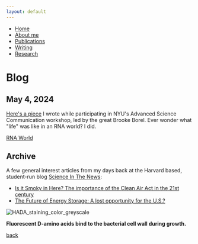 ```yaml
---
layout: default
---
```

- [Home](.)
- [About me](./about-me.html)
- [Publications](./publications.html)
- [Writing](./blog.html)
- [Research](./research.html)


# Blog

## May 4, 2024

[Here's a piece](./rna_world.html) I wrote while participating in NYU's Advanced Science Communication workshop, led by the great Brooke Borel. Ever wonder what "life" was like in an RNA world? I did. 

  [RNA World](./rna_world.html)

## Archive

A few general interest articles from my days back at the Harvard based, student-run blog [Science In The News](https://sitn.hms.harvard.edu/):

- [Is it Smoky in Here? The importance of the Clean Air Act in the 21st century](https://sitn.hms.harvard.edu/flash/2019/smokey-importance-clean-air-act-21st-century/)
- [The Future of Energy Storage: A lost opportunity for the U.S.?](https://sitn.hms.harvard.edu/flash/2017/future-energy-storage-lost-opportunity-u-s/)

![HADA_staining_color_greyscale](https://user-images.githubusercontent.com/10761538/123298735-cc4b8500-d4e6-11eb-91ef-53e0e6c2a6a4.png)

**Fluorescent D-amino acids bind to the bacterial cell wall during growth.**

[back](./)

